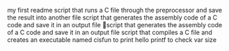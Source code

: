 my first readme
script that runs a C file through the preprocessor and save the result into another file
script that generates the assembly code of a C code and save it in an output file
script that generates the assembly code of a C code and save it in an output file
script that compiles a C file and creates an executable named cisfun
to print
hello printf
to check var size
